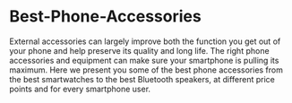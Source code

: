 # Best-Phone-Accessories
External accessories can largely improve both the function you get out of your phone and help preserve its quality and long life. The right phone accessories and equipment can make sure your smartphone is pulling its maximum. Here we present you some of the best phone accessories from the best smartwatches to the best Bluetooth speakers, at different price points and for every smartphone user. 
